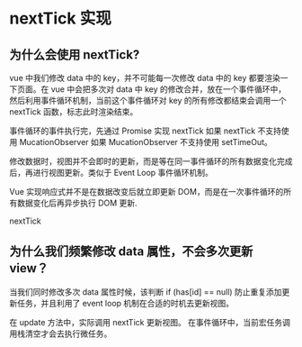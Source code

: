 # nextTick 实现

## 为什么会使用 nextTick?

vue 中我们修改 data 中的 key，并不可能每一次修改 data 中的 key 都要渲染一下页面。在 vue 中会把多次对 data 中 key 的修改合并，放在一个事件循环中，然后利用事件循环机制，当前这个事件循环对 key 的所有修改都结束会调用一个 nextTick 函数，标志此时渲染结束。

事件循环的事件执行完，先通过 Promise 实现 nextTick 如果 nextTick 不支持使用 MucationObserver 如果 MucationObserver 不支持使用 setTimeOut。

修改数据时，视图并不会即时的更新，而是等在同一事件循环的所有数据变化完成后，再进行视图更新。类似于 Event Loop 事件循环机制。

Vue 实现响应式并不是在数据改变后就立即更新 DOM，而是在一次事件循环的所有数据变化后再异步执行 DOM 更新.

nextTick

## 为什么我们频繁修改 data 属性，不会多次更新 view？

当我们同时修改多次 data 属性时候，该判断 if (has[id] == null) 防止重复添加更新任务，并且利用了 event loop 机制在合适的时机去更新视图。

在 update 方法中，实际调用 nextTick 更新视图。
在事件循环中，当前宏任务调用栈清空才会去执行微任务。
